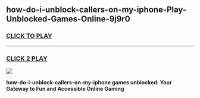 
## how-do-i-unblock-callers-on-my-iphone-Play-Unblocked-Games-Online-9j9r0
<h3>
<a href="https://premium76.site?title=how-do-i-unblock-callers-on-my-iphone&ref=25A">CLICK TO PLAY</a></h3>
<hr>

<h3>
<a href="https://premium76.site?title=how-do-i-unblock-callers-on-my-iphone&ref=25A">CLICK 2 PLAY</a>
  
</h3>

<a href="https://premium76.site?title=how-do-i-unblock-callers-on-my-iphone&ref=25A"><img src="https://clearcache.store/games.png"></a>


**how-do-i-unblock-callers-on-my-iphone games unblocked: Your Gateway to Fun and Accessible Online Gaming**
